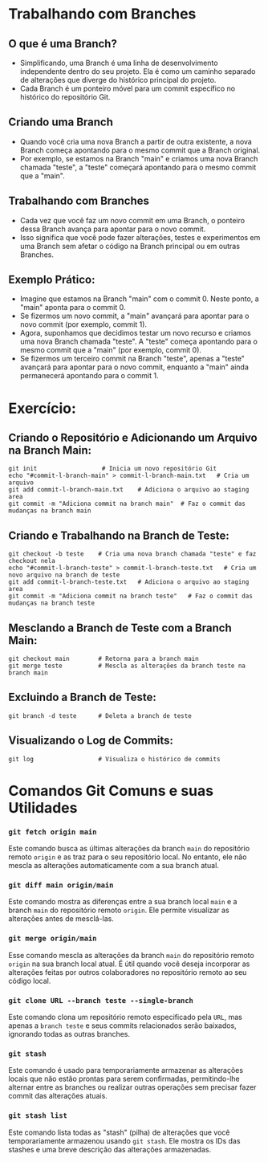 # Trabalhando com Branches

## O que é uma Branch?

- Simplificando, uma Branch é uma linha de desenvolvimento independente dentro do seu projeto. Ela é como um caminho separado de alterações que diverge do histórico principal do projeto.
- Cada Branch é um ponteiro móvel para um commit específico no histórico do repositório Git.
## Criando uma Branch

- Quando você cria uma nova Branch a partir de outra existente, a nova Branch começa apontando para o mesmo commit que a Branch original.
- Por exemplo, se estamos na Branch "main" e criamos uma nova Branch chamada "teste", a "teste" começará apontando para o mesmo commit que a "main".
## Trabalhando com Branches

- Cada vez que você faz um novo commit em uma Branch, o ponteiro dessa Branch avança para apontar para o novo commit.
- Isso significa que você pode fazer alterações, testes e experimentos em uma Branch sem afetar o código na Branch principal ou em outras Branches.
## Exemplo Prático:

- Imagine que estamos na Branch "main" com o commit 0. Neste ponto, a "main" aponta para o commit 0.
- Se fizermos um novo commit, a "main" avançará para apontar para o novo commit (por exemplo, commit 1).
- Agora, suponhamos que decidimos testar um novo recurso e criamos uma nova Branch chamada "teste". A "teste" começa apontando para o mesmo commit que a "main" (por exemplo, commit 0).
- Se fizermos um terceiro commit na Branch "teste", apenas a "teste" avançará para apontar para o novo commit, enquanto a "main" ainda permanecerá apontando para o commit 1.

# Exercício:
## Criando o Repositório e Adicionando um Arquivo na Branch Main:
```
git init                  # Inicia um novo repositório Git
echo "#commit-l-branch-main" > commit-l-branch-main.txt   # Cria um arquivo
git add commit-l-branch-main.txt    # Adiciona o arquivo ao staging area
git commit -m "Adiciona commit na branch main"  # Faz o commit das mudanças na branch main
```
## Criando e Trabalhando na Branch de Teste:
```
git checkout -b teste    # Cria uma nova branch chamada "teste" e faz checkout nela
echo "#commit-l-branch-teste" > commit-l-branch-teste.txt   # Cria um novo arquivo na branch de teste
git add commit-l-branch-teste.txt   # Adiciona o arquivo ao staging area
git commit -m "Adiciona commit na branch teste"   # Faz o commit das mudanças na branch teste
```
## Mesclando a Branch de Teste com a Branch Main:
```
git checkout main        # Retorna para a branch main
git merge teste          # Mescla as alterações da branch teste na branch main
```
## Excluindo a Branch de Teste:
```
git branch -d teste      # Deleta a branch de teste
```
## Visualizando o Log de Commits:
```
git log                  # Visualiza o histórico de commits
```

# Comandos Git Comuns e suas Utilidades

### `git fetch origin main`
Este comando busca as últimas alterações da branch `main` do repositório remoto `origin` e as traz para o seu repositório local. No entanto, ele não mescla as alterações automaticamente com a sua branch atual.

### `git diff main origin/main`
Este comando mostra as diferenças entre a sua branch local `main` e a branch `main` do repositório remoto `origin`. Ele permite visualizar as alterações antes de mesclá-las.

### `git merge origin/main`
Esse comando mescla as alterações da branch `main` do repositório remoto `origin` na sua branch local atual. É útil quando você deseja incorporar as alterações feitas por outros colaboradores no repositório remoto ao seu código local.

### `git clone URL --branch teste --single-branch`
Este comando clona um repositório remoto especificado pela `URL`, mas apenas a `branch teste` e seus commits relacionados serão baixados, ignorando todas as outras branches.

### `git stash`
Este comando é usado para temporariamente armazenar as alterações locais que não estão prontas para serem confirmadas, permitindo-lhe alternar entre as branches ou realizar outras operações sem precisar fazer commit das alterações atuais.

### `git stash list`
Este comando lista todas as "stash" (pilha) de alterações que você temporariamente armazenou usando `git stash`. Ele mostra os IDs das stashes e uma breve descrição das alterações armazenadas.
